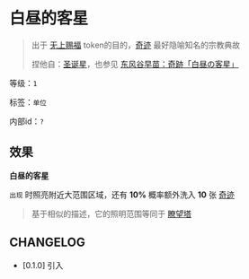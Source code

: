 # 白昼的客星

> 出于 [无上赐福](无上赐福.md) token的目的，[奇迹](../卡牌组/奇迹.md) 最好隐喻知名的宗教典故
> 
> 捏他自：[圣诞星](https://zh.wikipedia.org/zh-hans/%E6%89%80%E5%A4%9A%E7%91%AA%E8%88%87%E8%9B%BE%E6%91%A9%E6%8B%89)，也参见 [东风谷早苗：奇跡「白昼の客星」](https://thwiki.cc/%E7%99%BD%E6%98%BC%E7%9A%84%E5%AE%A2%E6%98%9F/%E5%88%86%E6%9E%90%E4%B8%8E%E8%80%83%E6%8D%AE)

等级：`1`

标签：`单位`

内部id：`?`

## 效果

**白昼的客星**

`出现` 时照亮附近大范围区域，还有 **10%** 概率额外洗入 **10** 张 [奇迹](../卡牌组/奇迹.md)

> 基于相似的描述，它的照明范围等同于 [瞭望塔](瞭望塔.md)

## CHANGELOG

- [0.1.0] 引入
